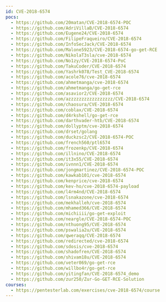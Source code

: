 ```yaml
---
id: CVE-2018-6574
pocs:
  - https://github.com/20matan/CVE-2018-6574-POC
  - https://github.com/AdriVillaB/CVE-2018-6574
  - https://github.com/Eugene24/CVE-2018-6574
  - https://github.com/FilipeFraqueiro/CVE-2018-6574
  - https://github.com/InfoSecJack/CVE-2018-6574
  - https://github.com/Malone5923/CVE-2018-6574-go-get-RCE
  - https://github.com/NikolaT3sla/cve-2018-6574
  - https://github.com/No1zy/CVE-2018-6574-PoC
  - https://github.com/TakuCoder/CVE-2018-6574
  - https://github.com/Yashrk078/Test_CVE-2018-6574
  - https://github.com/acole76/cve-2018-6574
  - https://github.com/ahmetmanga/cve-2018-6574
  - https://github.com/ahmetmanga/go-get-rce
  - https://github.com/asavior2/CVE-2018-6574
  - https://github.com/azzzzzzzzzzzzzzzzz/CVE-2018-6574
  - https://github.com/chaosura/CVE-2018-6574
  - https://github.com/coblax/CVE-2018-6574
  - https://github.com/d4rkshell/go-get-rce
  - https://github.com/darthvader-htb/CVE-2018-6574
  - https://github.com/dollyptm/cve-2018-6574
  - https://github.com/drset/golang
  - https://github.com/duckzsc2/CVE-2018-6574-POC
  - https://github.com/french560/ptl6574
  - https://github.com/frozenkp/CVE-2018-6574
  - https://github.com/illnino/CVE-2018-6574
  - https://github.com/it3x55/CVE-2018-6574
  - https://github.com/ivnnn1/CVE-2018-6574
  - https://github.com/jongmartinez/CVE-2018-6574-POC
  - https://github.com/kawkab101/cve-2018-6574
  - https://github.com/kenprice/cve-2018-6574
  - https://github.com/kev-ho/cve-2018-6574-payload
  - https://github.com/l4rm4nd/CVE-2018-6574
  - https://github.com/lsnakazone/cve-2018-6574
  - https://github.com/mekhalleh/cve-2018-6574
  - https://github.com/mhamed366/CVE-2018-6574
  - https://github.com/michiiii/go-get-exploit
  - https://github.com/neargle/CVE-2018-6574-POC
  - https://github.com/nthuong95/CVE-2018-6574
  - https://github.com/pswalia2u/CVE-2018-6574
  - https://github.com/qweraqq/CVE-2018-6574
  - https://github.com/redirected/cve-2018-6574
  - https://github.com/sdosis/cve-2018-6574
  - https://github.com/shadofren/CVE-2018-6574
  - https://github.com/shivam18u/CVE-2018-6574
  - https://github.com/veter069/go-get-rce
  - https://github.com/willbo4r/go-get-rce
  - https://github.com/yitingfan/CVE-2018-6574_demo
  - https://github.com/zur250/Zur-Go-GET-RCE-Solution
courses:
  - https://pentesterlab.com/exercises/cve-2018-6574/course
---
```

